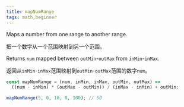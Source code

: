 ```yaml
---
title: mapNumRange
tags: math,beginner
---
```


Maps a number from one range to another range.

把一个数字从一个范围映射到另一个范围。

Returns `num` mapped between `outMin`-`outMax` from `inMin`-`inMax`.

返回从`inMin`-`inMax`范围映射到`outMin`-`outMax`范围的数字`num`。

```js
const mapNumRange = (num, inMin, inMax, outMin, outMax) =>
  ((num - inMin) * (outMax - outMin)) / (inMax - inMin) + outMin;
```

```js
mapNumRange(5, 0, 10, 0, 100); // 50
```